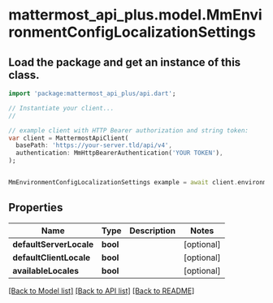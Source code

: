# mattermost_api_plus.model.MmEnvironmentConfigLocalizationSettings

## Load the package and get an instance of this class.
```dart
import 'package:mattermost_api_plus/api.dart';

// Instantiate your client...
//

// example client with HTTP Bearer authorization and string token:
var client = MattermostApiClient(
  basePath: 'https://your-server.tld/api/v4',
  authentication: MmHttpBearerAuthentication('YOUR TOKEN'),
);


MmEnvironmentConfigLocalizationSettings example = await client.environmentConfigLocalizationSettings.FUNCTION_THAT_RETURNS_THIS_CLASS();

```

## Properties
Name | Type | Description | Notes
------------ | ------------- | ------------- | -------------
**defaultServerLocale** | **bool** |  | [optional] 
**defaultClientLocale** | **bool** |  | [optional] 
**availableLocales** | **bool** |  | [optional] 

[[Back to Model list]](../GENERATED_README.md#documentation-for-models) [[Back to API list]](../GENERATED_README.md#documentation-for-api-endpoints) [[Back to README]](../GENERATED_README.md)


